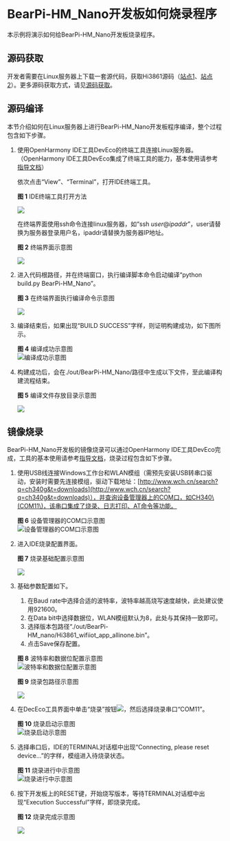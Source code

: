 # BearPi-HM_Nano开发板如何烧录程序<a name="ZH-CN_TOPIC_0000001053302600"></a>

本示例将演示如何给BearPi-HM_Nano开发板烧录程序。

## 源码获取<a name="section1545225464016"></a>

开发者需要在Linux服务器上下载一套源代码，获取Hi3861源码（[站点1](http://tools.harmonyos.com/mirrors/os/1.0/wifiiot-1.0.tar.gz)、[站点2](https://mirrors.huaweicloud.com/harmonyos/1.0/wifiiot-1.0.tar.gz)）。更多源码获取方式，请见[源码获取](/applications/BearPi/BearPi-HM_Nano/docs/quick-start//源码获取.md)。

## 源码编译<a name="section1736014117148"></a>

本节介绍如何在Linux服务器上进行BearPi-HM_Nano开发板程序编译，整个过程包含如下步骤。

1.  使用OpenHarmony IDE工具DevEco的终端工具连接Linux服务器。（OpenHarmony IDE工具DevEco集成了终端工具的能力，基本使用请参考[指导文档](https://device.harmonyos.com/cn/docs/ide/user-guides/service_introduction-0000001050166905)）

    依次点击“View”、“Terminal”，打开IDE终端工具。

    **图 1**  IDE终端工具打开方法<a name="fig1975813338510"></a>  
    

    ![](/applications/BearPi/BearPi-HM_Nano/docs/quick-start/figures/zh-cn_image_0000001055040538.png)

    在终端界面使用ssh命令连接linux服务器，如“ssh  _user_@_ipaddr_”，user请替换为服务器登录用户名，ipaddr请替换为服务器IP地址。

    **图 2**  终端界面示意图<a name="fig91165301546"></a>  
    

    ![](figures/zh-cn_image_0000001054599199.png)

2.  进入代码根路径，并在终端窗口，执行编译脚本命令启动编译“python build.py BearPi-HM_Nano”。

    **图 3**  在终端界面执行编译命令示意图<a name="fig17727115215612"></a>  
    

    ![](figures/执行编译命令.png)

3.  编译结束后，如果出现“BUILD SUCCESS”字样，则证明构建成功，如下图所示。

    **图 4**  编译成功示意图<a name="fig1262101218463"></a>  
    ![](figures/编译成功示意图.png "编译成功示意图")

4.  构建成功后，会在./out/BearPi-HM_Nano/路径中生成以下文件，至此编译构建流程结束。

    **图 5**  编译文件存放目录示意图<a name="fig38521346164618"></a>  
    

    ![](/applications/BearPi/BearPi-HM_Nano/docs/quick-start/figures/编译成功输出.png)


## 镜像烧录<a name="section1610612214150"></a>

BearPi-HM_Nano开发板的镜像烧录可以通过OpenHarmony IDE工具DevEco完成，工具的基本使用请参考[指导文档](https://device.harmonyos.com/cn/docs/ide/user-guides/service_introduction-0000001050166905)，烧录过程包含如下步骤。

1.  使用USB线连接Windows工作台和WLAN模组（需预先安装USB转串口驱动，安装时需要先连接模组，驱动下载地址：[http://www.wch.cn/search?q=ch340g&t=downloads](http://www.wch.cn/search?q=ch340g&t=downloads)），并查询设备管理器上的COM口，如CH340\(COM11\)，该串口集成了烧录、日志打印、AT命令等功能。

    **图 6**  设备管理器的COM口示意图<a name="fig85905394917"></a>  
    ![](/applications/BearPi/BearPi-HM_Nano/docs/quick-start/figures/设备管理器的COM口示意图.png "设备管理器的COM口示意图")

2.  进入IDE烧录配置界面。

    **图 7**  烧录基础配置示意图<a name="fig16939203111472"></a>  
    

    ![](/applications/BearPi/BearPi-HM_Nano/docs/quick-start/figures/zh-cn_image_0000001054877726.png)

3.  基础参数配置如下。

    1.  在Baud rate中选择合适的波特率，波特率越高烧写速度越快，此处建议使用921600。
    2.  在Data bit中选择数据位，WLAN模组默认为8，此处与其保持一致即可。
    3.  选择版本包路径“./out/BearPi\-HM\_nano/Hi3861\_wifiiot\_app\_allinone.bin”。
    4.  点击Save保存配置。

    **图 8**  波特率和数据位配置示意图<a name="fig4315145184815"></a>  
    ![](figures/波特率和数据位配置示意图.png "波特率和数据位配置示意图")

    **图 9**  烧录包路径示意图<a name="fig105491550185115"></a>  
    

    ![](/applications/BearPi/BearPi-HM_Nano/docs/quick-start/figures/zh-cn_image_0000001054087868.png)

4.  在DecEco工具界面中单击“烧录”按钮![](/applications/BearPi/BearPi-HM_Nano/docs/quick-start/figures/zh-cn_image_0000001054443694.png)，然后选择烧录串口“COM11”。

    **图 10**  烧录启动示意图<a name="fig051518341529"></a>  
    ![](/applications/BearPi/BearPi-HM_Nano/docs/quick-start/figures/烧录启动示意图.png "烧录启动示意图")

5.  选择串口后，IDE的TERMINAL对话框中出现“Connecting, please reset device...”的字样，模组进入待烧录状态。

    **图 11**  烧录进行中示意图<a name="fig233565715549"></a>  
    ![](/applications/BearPi/BearPi-HM_Nano/docs/quick-start/figures/烧录进行中示意图.png "烧录进行中示意图")

6.  按下开发板上的RESET键，开始烧写版本，等待TERMINAL对话框中出现“Execution Successful”字样，即烧录完成。

    **图 12**  烧录完成示意图<a name="fig191921618564"></a>  
    

    ![](/applications/BearPi/BearPi-HM_Nano/docs/quick-start/figures/zh-cn_image_0000001054802306.png)




